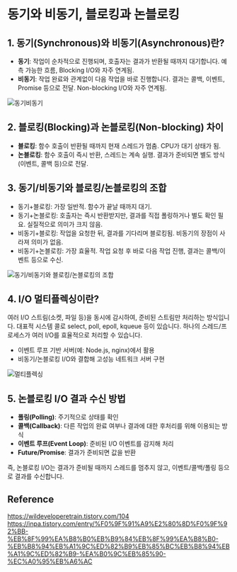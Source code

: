 # 동기와 비동기, 블로킹과 논블로킹

## 1. 동기(Synchronous)와 비동기(Asynchronous)란?
- **동기**: 작업이 순차적으로 진행되며, 호출자는 결과가 반환될 때까지 대기합니다. 예측 가능한 흐름, Blocking I/O와 자주 연계됨.
- **비동기**: 작업 완료와 관계없이 다음 작업을 바로 진행합니다. 결과는 콜백, 이벤트, Promise 등으로 전달. Non-blocking I/O와 자주 연계됨.

![동기비동기](https://velog.velcdn.com/images/4775614/post/6b948db8-0c70-4016-9805-7a92e35e252f/image.png)

## 2. 블로킹(Blocking)과 논블로킹(Non-blocking) 차이
- **블로킹**: 함수 호출이 반환될 때까지 현재 스레드가 멈춤. CPU가 대기 상태가 됨.
- **논블로킹**: 함수 호출이 즉시 반환, 스레드는 계속 실행. 결과가 준비되면 별도 방식(이벤트, 콜백 등)으로 전달.

## 3. 동기/비동기와 블로킹/논블로킹의 조합
- 동기+블로킹: 가장 일반적. 함수가 끝날 때까지 대기.
- 동기+논블로킹: 호출자는 즉시 반환받지만, 결과를 직접 폴링하거나 별도 확인 필요. 실질적으로 의미가 크지 않음.
- 비동기+블로킹: 작업을 요청한 뒤, 결과를 기다리며 블로킹됨. 비동기의 장점이 사라져 의미가 없음.
- 비동기+논블로킹: 가장 효율적. 작업 요청 후 바로 다음 작업 진행, 결과는 콜백/이벤트 등으로 수신.

![동기/비동기와 블로킹/논블로킹의 조합](https://velog.velcdn.com/images/jjh0526/post/582c8d27-10ca-40d5-ad7f-6b36038f9ab3/image.png)

## 4. I/O 멀티플렉싱이란?
여러 I/O 스트림(소켓, 파일 등)을 동시에 감시하여, 준비된 스트림만 처리하는 방식입니다. 대표적 시스템 콜로 select, poll, epoll, kqueue 등이 있습니다. 하나의 스레드/프로세스가 여러 I/O를 효율적으로 처리할 수 있습니다.

- 이벤트 루프 기반 서버(예: Node.js, nginx)에서 활용
- 비동기/논블로킹 I/O와 결합해 고성능 네트워크 서버 구현

![멀티플렉싱](https://velog.velcdn.com/images/im2sh/post/00f41fd3-acf2-4a59-8f3a-07ee81ee98d8/image.png)

## 5. 논블로킹 I/O 결과 수신 방법
- **폴링(Polling)**: 주기적으로 상태를 확인
- **콜백(Callback)**: 다른 작업의 완료 여부나 결과에 대한 후처리를 위해 이용되는 방식
- **이벤트 루프(Event Loop)**: 준비된 I/O 이벤트를 감지해 처리
- **Future/Promise**: 결과가 준비되면 값을 반환

즉, 논블로킹 I/O는 결과가 준비될 때까지 스레드를 멈추지 않고, 이벤트/콜백/폴링 등으로 결과를 수신합니다.

## Reference
https://wildeveloperetrain.tistory.com/104
https://inpa.tistory.com/entry/%F0%9F%91%A9%E2%80%8D%F0%9F%92%BB-%EB%8F%99%EA%B8%B0%EB%B9%84%EB%8F%99%EA%B8%B0-%EB%B8%94%EB%A1%9C%ED%82%B9%EB%85%BC%EB%B8%94%EB%A1%9C%ED%82%B9-%EA%B0%9C%EB%85%90-%EC%A0%95%EB%A6%AC